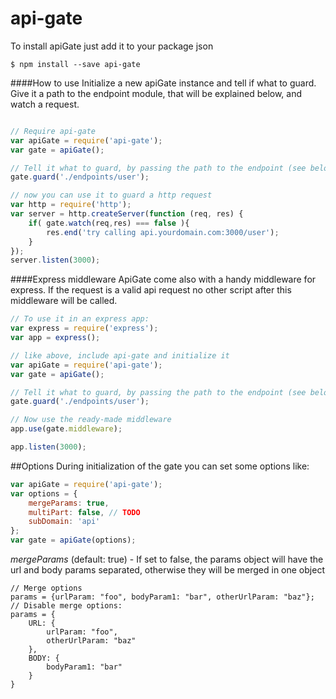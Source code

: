 api-gate
========
To install apiGate just add it to your package json
```
$ npm install --save api-gate
```

####How to use
Initialize a new apiGate instance and tell if what to guard. Give it a path to the endpoint module, that will be explained below, and watch a request.
```Javascript

// Require api-gate
var apiGate = require('api-gate');
var gate = apiGate();

// Tell it what to guard, by passing the path to the endpoint (see below)
gate.guard('./endpoints/user');

// now you can use it to guard a http request
var http = require('http');
var server = http.createServer(function (req, res) {
    if( gate.watch(req,res) === false ){
        res.end('try calling api.yourdomain.com:3000/user');
    }
});
server.listen(3000);
```

####Express middleware
ApiGate come also with a handy middleware for express. If the request is a valid api request no other script after this middleware will be called.
```Javascript
// To use it in an express app:
var express = require('express');
var app = express();

// like above, include api-gate and initialize it
var apiGate = require('api-gate');
var gate = apiGate();

// Tell it what to guard, by passing the path to the endpoint (see below)
gate.guard('./endpoints/user');

// Now use the ready-made middleware
app.use(gate.middleware);

app.listen(3000);
```

##Options
During initialization of the gate you can set some options like:
```Javascript
var apiGate = require('api-gate');
var options = {
    mergeParams: true,
    multiPart: false, // TODO
    subDomain: 'api'
};
var gate = apiGate(options);
```
*mergeParams* (default: true) -
 If set to false, the params object will have the url and body params separated, otherwise they will be merged in one object
```
// Merge options
params = {urlParam: "foo", bodyParam1: "bar", otherUrlParam: "baz"};
// Disable merge options:
params = {
    URL: {
        urlParam: "foo",
        otherUrlParam: "baz"
    },
    BODY: {
        bodyParam1: "bar"
    }
}
```